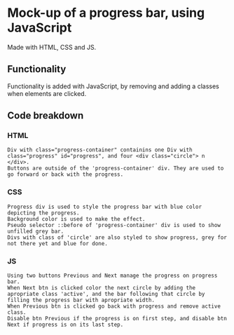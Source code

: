 # Mock-up of a progress bar, using JavaScript

Made with HTML, CSS and JS.

## Functionality
  Functionality is added with JavaScript, by removing and adding a classes when elements are clicked.

## Code breakdown
  ### HTML 
    Div with class="progress-container" containins one Div with class="progress" id="progress", and four <div class="circle"> n </div>.
    Buttons are outside of the 'progress-container' div. They are used to go forward or back with the progress.
  
  ### CSS
    Progress div is used to style the progress bar with blue color depicting the progress.
    Background color is used to make the effect.
    Pseudo selector ::before of 'progress-container' div is used to show unfilled grey bar.
    Divs with class of 'circle' are also styled to show progress, grey for not there yet and blue for done.

  ### JS
    Using two buttons Previous and Next manage the progress on progress bar.
    When Next btn is clicked color the next circle by adding the apropriate class 'active', and the bar following that circle by filling the progress bar with apropriate width.
    When Previous btn is clicked go back with progress and remove active class.
    Disable btn Previous if the progress is on first step, and disable btn Next if progress is on its last step.



